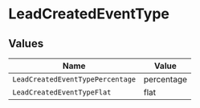# LeadCreatedEventType


## Values

| Name                             | Value                            |
| -------------------------------- | -------------------------------- |
| `LeadCreatedEventTypePercentage` | percentage                       |
| `LeadCreatedEventTypeFlat`       | flat                             |